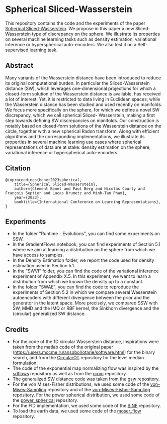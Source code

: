 # Spherical Sliced-Wasserstein

This repository contains the code and the experiments of the paper [Spherical Sliced-Wasserstein](https://arxiv.org/abs/2206.08780). We propose in this paper a new Sliced-Wasserstein type of discrepancy on the sphere. We illustrate its properties on several machine learning tasks such as density estimation, variational inference or hyperspherical auto-encoders. We also test it on a Self-supervised learning task.

## Abstract

Many variants of the Wasserstein distance have been introduced to reduce its original computational burden. In particular the Sliced-Wasserstein distance (SW), which leverages one-dimensional projections for which a closed-form solution of the Wasserstein distance is available, has received a lot of interest. Yet, it is restricted to data living in Euclidean spaces, while the Wasserstein distance has been studied and used recently on manifolds. We focus more specifically on the sphere, for which we define a novel SW discrepancy, which we call spherical Sliced- Wasserstein, making a first step towards defining SW discrepancies on manifolds. Our construction is notably based on closed-form solutions of the Wasserstein distance on the circle, together with a new spherical Radon transform. Along with efficient algorithms and the corresponding implementations, we illustrate its properties in several machine learning use cases where spherical representations of data are at stake: density estimation on the sphere, variational inference or hyperspherical auto-encoders.

## Citation

```
@inproceedings{bonet2023spherical,
    title={Spherical Sliced-Wasserstein},
    author={Clément Bonet and Paul Berg and Nicolas Courty and François Septier and Lucas Drumetz and Minh-Tan Pham},
    year={2023},
    booktitle={International Conference on Learning Representations},
}
```

## Experiments

- In the folder "Runtime - Evolutions", you can find some experiments on SSW.
- In the GradientFlows notebook, you can find experiments of Section 5.1 where we aim at learning a distribution on the sphere from which we have access to samples.
- In the Density Estimation folder, we report the code used for density estimation used in Section 5.1.
- In the "SWVI" folder, you can find the code of the variational inference experiment of Appendix X.5. In this experiment, we want to learn a distribution from which we known the density up to a constant.
- In the folder "SWAE", you can find the code to reproduce the experiments of Section 5.2 in which we compare several Wasserstein autoencoders with different divergence between the prior and the generator in the latent space. More precisely, we compared SSW with SW, MMD and the IMQ or RBF kernel, the Sinkhorn divergence and the (circular) generalized SW distance.


## Credits

- For the code of the 1D circular Wasserstein distance, inspirations were taken from the matlab code of the original paper (https://users.mccme.ru/ansobol/otarie/software.html) for the binary search, and from the [CircularOT](https://gitlab.gwdg.de/shundri/circularOT/-/tree/master/) repository for the level median formulation.
- The code of the exponential map normalizing flow was inspired by the [sdflows](https://github.com/katalinic/sdflows) repository as well as from the [rcpm](https://github.com/facebookresearch/rcpm) repository.
- The generalized SW distance code was taken from the [gsw](https://github.com/kimiandj/gsw) repository.
- For the von Mises-Fisher distributions, we used some code of the [von-Mises-Sampling](https://github.com/dlwhittenbury/von-Mises-Sampling) repository and of the [von-Mises-Fisher-Sampling](https://github.com/dlwhittenbury/von-Mises-Fisher-Sampling) repository. For the power spherical distribution, we used some code of the [power_spherical](https://github.com/nicola-decao/power_spherical) repository.
- For the FID implementation, we used some code of the [SINF](https://github.com/biweidai/SINF) repository.
- To load the earth data, we used some code of the [moser_flow](https://github.com/noamroze/moser_flow) repository.

